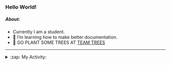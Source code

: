 ### Hello World!

##### About:
- Currently I am a student.
- 🌱 I’m learning how to make better documentation.
- 🌱 GO PLANT SOME TREES AT [TEAM TREES](https://teamtrees.org/)

---
<details>
  <summary>:zap: My Activity:</summary>
  
<!--START_SECTION:waka-->
![Code Time](http://img.shields.io/badge/Code%20Time-1%2C136%20hrs%2058%20mins-blue)

**I'm a Night 🦉** 

```text
🌞 Morning                1455 commits        ██░░░░░░░░░░░░░░░░░░░░░░░   09.34 % 
🌆 Daytime                5485 commits        █████████░░░░░░░░░░░░░░░░   35.23 % 
🌃 Evening                4472 commits        ███████░░░░░░░░░░░░░░░░░░   28.72 % 
🌙 Night                  4159 commits        ███████░░░░░░░░░░░░░░░░░░   26.71 % 
```
📅 **I'm Most Productive on Wednesday** 

```text
Monday                   2321 commits        ████░░░░░░░░░░░░░░░░░░░░░   14.91 % 
Tuesday                  2043 commits        ███░░░░░░░░░░░░░░░░░░░░░░   13.12 % 
Wednesday                3606 commits        ██████░░░░░░░░░░░░░░░░░░░   23.16 % 
Thursday                 1945 commits        ███░░░░░░░░░░░░░░░░░░░░░░   12.49 % 
Friday                   1516 commits        ██░░░░░░░░░░░░░░░░░░░░░░░   09.74 % 
Saturday                 1379 commits        ██░░░░░░░░░░░░░░░░░░░░░░░   08.86 % 
Sunday                   2761 commits        ████░░░░░░░░░░░░░░░░░░░░░   17.73 % 
```


📊 **This Week I Spent My Time On** 

```text
🔥 Editors: 
VS Code                  59 mins             █████████████████████████   100.00 % 

🐱‍💻 Projects: 
praise                   59 mins             █████████████████████████   100.00 % 
```


 Last Updated on 26/06/2023 05:07:50 UTC
<!--END_SECTION:waka-->
</details>
